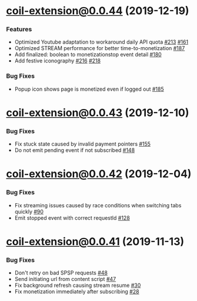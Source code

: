 <a name="coil-extension@0.0.44"></a>

# [coil-extension@0.0.44](https://github.com/coilhq/web-monetization-projects/compare/coil-extension@0.0.43...coil-extension@0.0.44) (2019-12-19)

### Features

- Optimized Youtube adaptation to workaround daily API quota [#213](https://github.com/coilhq/web-monetization-projects/pull/213) [#161](https://github.com/coilhq/web-monetization-projects/pull/161)
- Optimized STREAM performance for better time-to-monetization [#187](https://github.com/coilhq/web-monetization-projects/pull/187)
- Add finalized: boolean to monetizationstop event detail [#180](https://github.com/coilhq/web-monetization-projects/pull/180)
- Add festive iconography [#216](https://github.com/coilhq/web-monetization-projects/pull/216) [#218](https://github.com/coilhq/web-monetization-projects/pull/218)

### Bug Fixes

- Popup icon shows page is monetized even if logged out [#185](https://github.com/coilhq/web-monetization-projects/pull/185)

<a name="coil-extension@0.0.43"></a>

# [coil-extension@0.0.43](https://github.com/coilhq/web-monetization-projects/compare/coil-extension@0.0.42...coil-extension@0.0.43) (2019-12-10)

### Bug Fixes

- Fix stuck state caused by invalid payment pointers [#155](https://github.com/coilhq/web-monetization-projects/pull/155)
- Do not emit pending event if not subscribed [#148](https://github.com/coilhq/web-monetization-projects/pull/148)

<a name="coil-extension@0.0.42"></a>

# [coil-extension@0.0.42](https://github.com/coilhq/web-monetization-projects/compare/coil-extension@0.0.41...coil-extension@0.0.42) (2019-12-04)

### Bug Fixes

- Fix streaming issues caused by race conditions when switching tabs quickly [#90](https://github.com/coilhq/web-monetization-projects/pull/90)
- Emit stopped event with correct requestId [#128](https://github.com/coilhq/web-monetization-projects/pull/128)

<a name="coil-extension@0.0.41"></a>

# [coil-extension@0.0.41](https://github.com/coilhq/web-monetization-projects/compare/coil-extension@0.0.40...coil-extension@0.0.41) (2019-11-13)

### Bug Fixes

- Don't retry on bad SPSP requests [#48](https://github.com/coilhq/web-monetization-projects/pull/48)
- Send initiating url from content script [#47](https://github.com/coilhq/web-monetization-projects/pull/47)
- Fix background refresh causing stream resume [#30](https://github.com/coilhq/web-monetization-projects/issues/30)
- Fix monetization immediately after subscribing [#28](https://github.com/coilhq/web-monetization-projects/pull/28)
